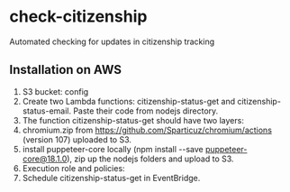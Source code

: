 # check-citizenship
Automated checking for updates in citizenship tracking


## Installation on AWS

1. S3 bucket: config
2. Create two Lambda functions: citizenship-status-get and citizenship-status-email. Paste their code from nodejs directory. 
3. The function citizenship-status-get should have two layers:
  1. chromium.zip from https://github.com/Sparticuz/chromium/actions (version 107) uploaded to S3.
  2. install puppeteer-core locally (npm install --save puppeteer-core@18.1.0), zip up the nodejs folders and upload to S3. 
4. Execution role and policies:
5. Schedule citizenship-status-get in EventBridge. 
